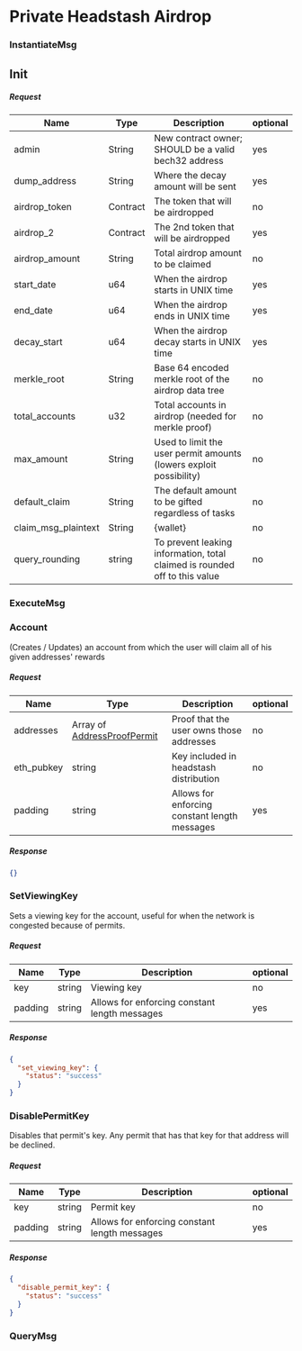 # Private Headstash Airdrop

### InstantiateMsg
## Init
##### Request
| Name           | Type          | Description                                                                | optional |
|----------------|---------------|----------------------------------------------------------------------------|----------|
| admin          | String        | New contract owner; SHOULD be a valid bech32 address                       | yes      |
| dump_address   | String        | Where the decay amount will be sent                                        | yes      |
| airdrop_token  | Contract      | The token that will be airdropped                                          | no       |
| airdrop_2      | Contract      | The 2nd token that will be airdropped                                      | yes      |
| airdrop_amount | String        | Total airdrop amount to be claimed                                         | no       |
| start_date     | u64           | When the airdrop starts in UNIX time                                       | yes      |
| end_date       | u64           | When the airdrop ends in UNIX time                                         | yes      |
| decay_start    | u64           | When the airdrop decay starts in UNIX time                                 | yes      |
| merkle_root    | String        | Base 64 encoded merkle root of the airdrop data tree                       | no       |
| total_accounts | u32           | Total accounts in airdrop (needed for merkle proof)                        | no       |
| max_amount     | String        | Used to limit the user permit amounts (lowers exploit possibility)         | no       |
| default_claim  | String        | The default amount to be gifted regardless of tasks                        | no       |
| claim_msg_plaintext     | String | {wallet}                                                                 | no       |
| query_rounding | string        | To prevent leaking information, total claimed is rounded off to this value | no       |

### ExecuteMsg

### Account
(Creates / Updates) an account from which the user will claim all of his given addresses' rewards
##### Request
| Name         | Type                                               | Description                                               | optional |
|--------------|----------------------------------------------------|-----------------------------------------------------------|----------|
| addresses    | Array of [AddressProofPermit](#AddressProofPermit) | Proof that the user owns those addresses                  | no       |
| eth_pubkey   | string                                             | Key included in headstash distribution     | no       |
| padding      | string                                             | Allows for enforcing constant length messages             | yes      |

##### Response
```json
{}
```

### SetViewingKey
Sets a viewing key for the account, useful for when the network is congested because of permits.
##### Request
| Name    | Type   | Description                                   | optional |
|---------|--------|-----------------------------------------------|----------|
| key     | string | Viewing key                                   | no       |
| padding | string | Allows for enforcing constant length messages | yes      |

##### Response
```json
{
  "set_viewing_key": {
    "status": "success"
  }
}
```

### DisablePermitKey
Disables that permit's key. Any permit that has that key for that address will be declined.
##### Request
| Name    | Type   | Description                                   | optional |
|---------|--------|-----------------------------------------------|----------|
| key     | string | Permit key                                    | no       |
| padding | string | Allows for enforcing constant length messages | yes      |

##### Response
```json
{
  "disable_permit_key": {
    "status": "success"
  }
}
```

### QueryMsg